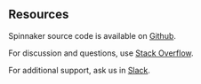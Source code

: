 ## Resources

<i class="fa fa-github"></i> Spinnaker source code is available on [Github](http://www.github.com/spinnaker).

<i class="fa fa-stack-overflow"></i> For discussion and questions, use [Stack Overflow](http://stackoverflow.com/questions/tagged/spinnaker).

<i class="fa fa-slack"></i> For additional support, ask us in [Slack](http://join.spinnaker.io).
